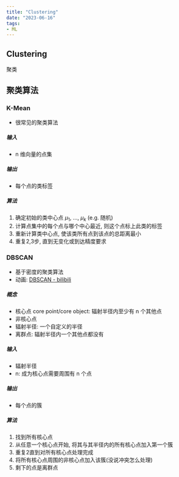 ```yaml
---
title: "Clustering"
date: "2023-06-16"
tags:
- ML
---
```


## Clustering
聚类


## 聚类算法

### K-Mean
- 很常见的聚类算法

##### 输入
- n 维向量的点集

##### 输出
- 每个点的类标签

##### 算法
1. 确定初始的类中心点 $\mu_1, \ ..., \ \mu_k$ (e.g. 随机)
2. 计算点集中的每个点与哪个中心最近, 则这个点标上此类的标签
3. 重新计算类中心点, 使该类所有点到该点的总距离最小
4. 重复2,3步, 直到无变化或到达精度要求


### DBSCAN
- 基于密度的聚类算法
- 动画: [DBSCAN - bilibili](https://www.bilibili.com/video/BV17L4y147W2/?spm_id_from=333.337.search-card.all.click&vd_source=92451653bea4ed324c9bfc0287256aa5)

##### 概念
- 核心点 core point/core object: 辐射半径内至少有 n 个其他点
- 非核心点
- 辐射半径: 一个自定义的半径
- 离群点: 辐射半径内一个其他点都没有

##### 输入
- 辐射半径 
- n: 成为核心点需要周围有 n 个点

##### 输出
- 每个点的簇

##### 算法
1. 找到所有核心点
2. 从任意一个核心点开始, 将其与其半径内的所有核心点加入第一个簇
3. 重复2直到对所有核心点处理完成
4. 将所有核心点周围的非核心点加入该簇(没说冲突怎么处理)
5. 剩下的点是离群点